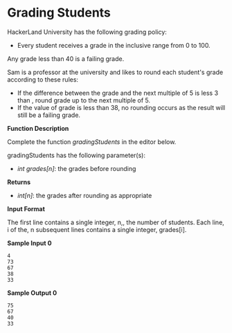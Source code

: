 # Grading Students



HackerLand University has the following grading policy:

- Every student receives a grade in the inclusive range from  0 to 100.

Any grade less than 40 is a failing grade. 

Sam is a professor at the university and likes to round each student's grade according to these rules:

- If the difference between the grade and the next multiple of 5  is less 3 than , round grade up to the next multiple of 5.
- If the value of grade is less than 38, no rounding occurs as the result will still be a failing grade.



**Function Description**  

Complete the function *gradingStudents* in the editor below.  

gradingStudents has the following parameter(s):  

- *int grades[n]*:  the grades before rounding  

**Returns**

- *int[n]*: the grades after rounding as appropriate

**Input Format**

The first line contains a single integer, n,, the number of students. 
 Each line, i of the, n subsequent lines contains a single integer, grades[i]. 

**Sample Input 0**

```
4
73
67
38
33
```

**Sample Output 0**

```
75
67
40
33
```